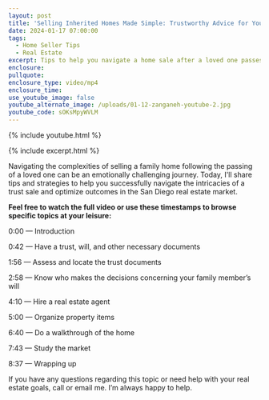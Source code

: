 ```yaml
---
layout: post
title: 'Selling Inherited Homes Made Simple: Trustworthy Advice for You'
date: 2024-01-17 07:00:00
tags:
  - Home Seller Tips
  - Real Estate
excerpt: Tips to help you navigate a home sale after a loved one passes.
enclosure:
pullquote:
enclosure_type: video/mp4
enclosure_time:
use_youtube_image: false
youtube_alternate_image: /uploads/01-12-zanganeh-youtube-2.jpg
youtube_code: sOKsMpyWVLM
---
```

{% include youtube.html %}

{% include excerpt.html %}

Navigating the complexities of selling a family home following the passing of a loved one can be an emotionally challenging journey. Today, I'll share tips and strategies to help you successfully navigate the intricacies of a trust sale and optimize outcomes in the San Diego real estate market.

**Feel free to watch the full video or use these timestamps to browse specific topics at your leisure:**

0:00 — Introduction

0:42 — Have a trust, will, and other necessary documents

1:56 — Assess and locate the trust documents

2:58 — Know who makes the decisions concerning your family member’s will

4:10 — Hire a real estate agent

5:00 — Organize property items

6:40 — Do a walkthrough of the home

7:43 — Study the market

8:37 — Wrapping up

If you have any questions regarding this topic or need help with your real estate goals, call or email me. I’m always happy to help.